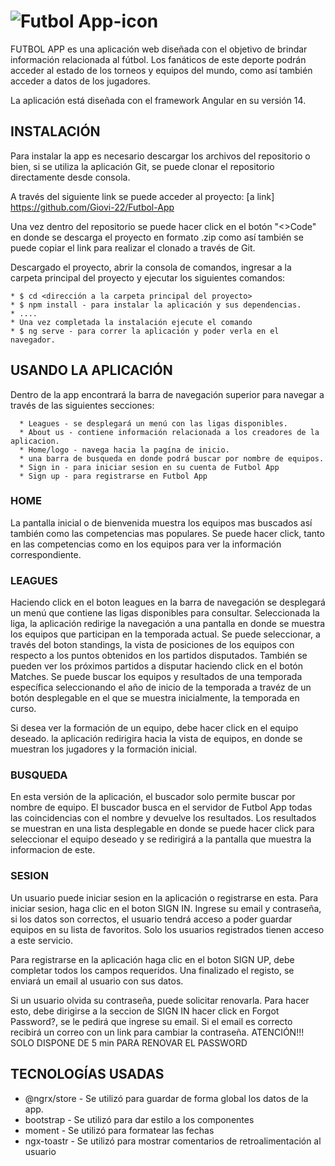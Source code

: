 #          ![Futbol App-icon](https://github.com/Giovi-22/Futbol-App/assets/98109747/272efad7-e91c-448f-a51b-479b62ad5000)

FUTBOL APP es una aplicación web diseñada con el objetivo de brindar información relacionada al fútbol. Los fanáticos de este deporte podrán acceder al estado de los torneos y equipos del mundo, como así también acceder a datos de los jugadores.

La aplicación está diseñada con el framework Angular en su versión 14.

## INSTALACIÓN
Para instalar la app es necesario descargar los archivos del repositorio o bien, si se utiliza la aplicación Git, se puede clonar el repositorio directamente desde consola.

A través del siguiente link se puede acceder al proyecto: [a link] https://github.com/Giovi-22/Futbol-App

Una vez dentro del repositorio se puede hacer click en el botón "<>Code" en donde se descarga el proyecto en formato .zip como así también se puede copiar el link para realizar el clonado a través de Git.

Descargado el proyecto, abrir la consola de comandos, ingresar a la carpeta principal del proyecto y ejecutar los siguientes comandos:

    * $ cd <dirección a la carpeta principal del proyecto> 
    * $ npm install - para instalar la aplicación y sus dependencias. 
    * ....
    * Una vez completada la instalación ejecute el comando 
    * $ ng serve - para correr la aplicación y poder verla en el navegador. 

## USANDO LA APLICACIÓN
Dentro de la app encontrará la barra de navegación superior para navegar a través de las siguientes secciones: 

      * Leagues - se desplegará un menú con las ligas disponibles.
      * About us - contiene información relacionada a los creadores de la aplicacion.
      * Home/logo - navega hacia la pagína de inicio. 
      * una barra de busqueda en donde podrá buscar por nombre de equipos.
      * Sign in - para iniciar sesion en su cuenta de Futbol App
      * Sign up - para registrarse en Futbol App
### HOME
La pantalla inicial o de bienvenida muestra los equipos mas buscados así también como las competencias mas populares.
Se puede hacer click, tanto en las competencias como en los equipos para ver la información correspondiente.

### LEAGUES
Haciendo click en el boton leagues en la barra de navegación se desplegará un menú que contiene las ligas disponibles para consultar.
Seleccionada la liga, la aplicación redirige la navegación a una pantalla en donde se muestra los equipos que participan en la temporada actual. Se puede seleccionar, a través del boton standings, la vista de posiciones de los equipos con respecto a los puntos obtenidos en los partidos disputados. También se pueden ver los próximos partidos a disputar haciendo click en el botón Matches.
Se puede buscar los equipos y resultados de una temporada específica seleccionando el año de inicio de la temporada a travéz de un botón desplegable en el que se muestra inicialmente, la temporada en curso.

Si desea ver la formación de un equipo, debe hacer click en el equipo deseado. la aplicación redirigira hacia la vista de equipos, en donde se muestran los jugadores y la formación inicial.

### BUSQUEDA
En esta versión de la aplicación, el buscador solo permite buscar por nombre de equipo. El buscador busca en el servidor de Futbol App todas las coincidencias con el nombre y devuelve los resultados. Los resultados se muestran en una lista desplegable en donde se puede hacer click para seleccionar el equipo deseado y se redirigirá a la pantalla que muestra la informacion de este.

### SESION
Un usuario puede iniciar sesion en la aplicación o registrarse en esta.
Para iniciar sesion, haga clic en el boton SIGN IN. Ingrese su email y contraseña, si los datos son correctos, el usuario tendrá acceso a poder guardar equipos en su lista de favoritos. Solo los usuarios registrados tienen acceso a este servicio.

Para registrarse en la aplicación haga clic en el boton SIGN UP, debe completar todos los campos requeridos. Una finalizado el registo, se enviará un email al usuario con sus datos.

Si un usuario olvida su contraseña, puede solicitar renovarla. Para hacer esto, debe dirigirse a la seccion de SIGN IN hacer click en Forgot Password?, se le pedirá que ingrese su email. Si el email es correcto recibirá un correo con un link para cambiar la contraseña.
ATENCIÓN!!! SOLO DISPONE DE 5 min PARA RENOVAR EL PASSWORD

## TECNOLOGÍAS USADAS
  * @ngrx/store - Se utilizó para guardar de forma global los datos de la app.
  * bootstrap   - Se utilizó para dar estilo a los componentes   
  * moment      - Se utilizó para formatear las fechas
  * ngx-toastr  - Se utilizó para mostrar comentarios de retroalimentación al usuario

